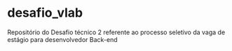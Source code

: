 # desafio_vlab
Repositório do Desafio técnico 2 referente ao processo seletivo da vaga de estágio para desenvolvedor Back-end
